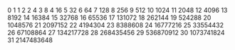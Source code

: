 0	1
1	2
2	4
3	8
4	16
5	32
6	64
7	128
8	256
9	512
10	1024
11	2048
12	4096
13	8192
14	16384
15	32768
16	65536
17	131072
18	262144
19	524288
20	1048576
21	2097152
22	4194304
23	8388608
24	16777216
25	33554432
26	67108864
27	134217728
28	268435456
29	536870912
30	1073741824
31	2147483648
